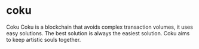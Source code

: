 # coku
Coku
Coku is a blockchain that avoids complex transaction volumes, it uses easy solutions.
The best solution is always the easiest solution.
Coku aims to keep artistic souls together.
